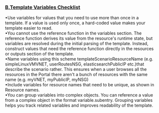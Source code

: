 <h3><u><b>B.Template Variables Checklist</b></u></h3> 

•Use variables for values that you need to use more than once in a template. If a value is used only once, a hard-coded value makes your
template easier to read.<br/>
•You cannot use the reference function in the variables section. The reference function derives its value from the resource's runtime 
state, but variables are resolved during the initial parsing of the template. Instead, construct values that need the reference function 
directly in the resources or outputs section of the template.<br/>
•Name variables using this scheme templateScenarioResourceName (e.g. simpleLinuxVMVNET, userRoutesNSG, elasticsearchPublicIP etc.)that 
describe the scenario rather. This ensures when a user browses all the resources in the Portal there aren't a bunch of resources with the 
same name (e.g. myVNET, myPublicIP, myNSG)<br/>
•Include variables for resource names that need to be unique, as shown in Resource names.<br/>
•You can group variables into complex objects. You can reference a value from a complex object in the format variable.subentry. Grouping 
variables helps you track related variables and improves readability of the template.
